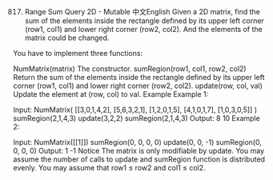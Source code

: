 817. Range Sum Query 2D - Mutable
中文English
Given a 2D matrix, find the sum of the elements inside the rectangle defined by its upper left corner (row1, col1) and lower right corner (row2, col2). And the elements of the matrix could be changed.

You have to implement three functions:

NumMatrix(matrix) The constructor.
sumRegion(row1, col1, row2, col2) Return the sum of the elements inside the rectangle defined by its upper left corner (row1, col1) and lower right corner (row2, col2).
update(row, col, val) Update the element at (row, col) to val.
Example
Example 1:

Input:
  NumMatrix(
    [[3,0,1,4,2],
     [5,6,3,2,1],
     [1,2,0,1,5],
     [4,1,0,1,7],
     [1,0,3,0,5]]
  )
  sumRegion(2,1,4,3)
  update(3,2,2)
  sumRegion(2,1,4,3)
Output:
  8
  10
Example 2:

Input:
  NumMatrix([[1]])
  sumRegion(0, 0, 0, 0)
  update(0, 0, -1)
  sumRegion(0, 0, 0, 0)
Output:
  1
  -1
Notice
The matrix is only modifiable by update.
You may assume the number of calls to update and sumRegion function is distributed evenly.
You may assume that row1 ≤ row2 and col1 ≤ col2.
